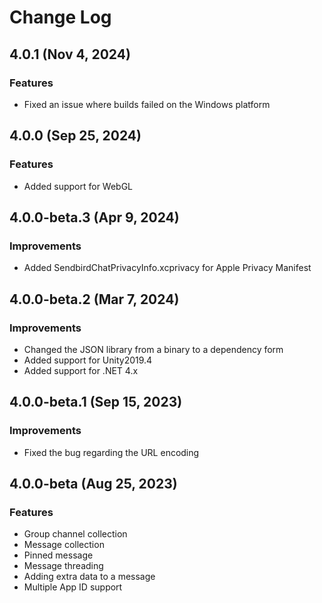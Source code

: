 # Change Log

## 4.0.1 (Nov 4, 2024)
### Features
- Fixed an issue where builds failed on the Windows platform

## 4.0.0 (Sep 25, 2024)
### Features
- Added support for WebGL

## 4.0.0-beta.3 (Apr 9, 2024)
### Improvements
- Added SendbirdChatPrivacyInfo.xcprivacy for Apple Privacy Manifest

## 4.0.0-beta.2 (Mar 7, 2024)
### Improvements
- Changed the JSON library from a binary to a dependency form
- Added support for Unity2019.4
- Added support for .NET 4.x

## 4.0.0-beta.1 (Sep 15, 2023)
### Improvements
 - Fixed the bug regarding the URL encoding

## 4.0.0-beta (Aug 25, 2023)
### Features
 - Group channel collection
 - Message collection
 - Pinned message
 - Message threading
 - Adding extra data to a message
 - Multiple App ID support

